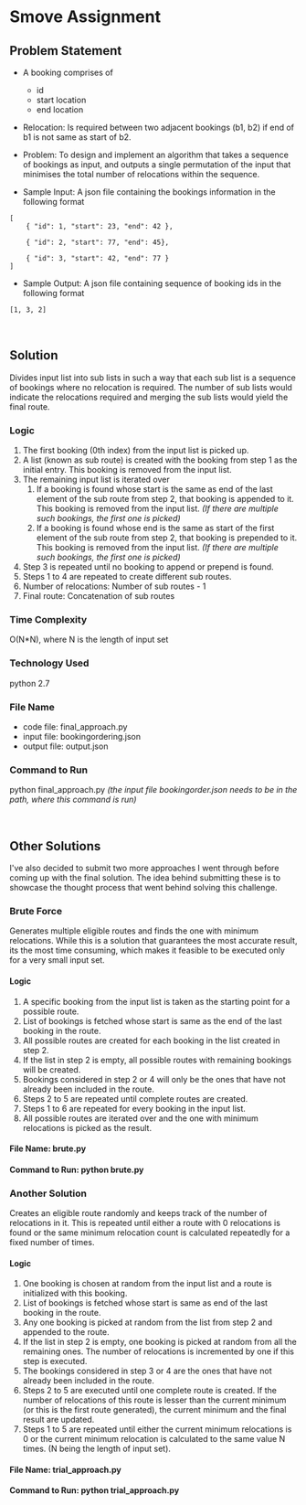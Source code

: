 # Smove Assignment

## Problem Statement
* A booking comprises of
  * id
  * start location
  * end location

* Relocation: Is required between two adjacent bookings (b1, b2) if end of b1 is not same as start of b2.

* Problem: To design and implement an algorithm that takes a sequence of bookings as input, and outputs a single permutation of the input that minimises the total number of relocations within the sequence.

* Sample Input: A json file containing the bookings information in the following format
```
[
	{ "id": 1, "start": 23, "end": 42 },

	{ "id": 2, "start": 77, "end": 45},

	{ "id": 3, "start": 42, "end": 77 }
]
```

* Sample Output: A json file containing sequence of booking ids in the following format
```
[1, 3, 2]
```
<br />

## Solution
Divides input list into sub lists in such a way that each sub list is a sequence of bookings where no relocation is required. The number of sub lists would indicate the relocations required and merging the sub lists would yield the final route.

### Logic
1. The first booking (0th index) from the input list is picked up.
2. A list (known as sub route) is created with the booking from step 1 as the initial entry. This booking is removed from the input list.
3. The remaining input list is iterated over
   1. If a booking is found whose start is the same as end of the last element of the sub route from step 2, that booking is appended to it. This booking is removed from the input list. _(If there are multiple such bookings, the first one is picked)_
   2. If a booking is found whose end is the same as start of the first element of the sub route from step 2, that booking is prepended to it. This booking is removed from the input list. _(If there are multiple such bookings, the first one is picked)_
4. Step 3 is repeated until no booking to append or prepend is found.
5. Steps 1 to 4 are repeated to create different sub routes.
6. Number of relocations: Number of sub routes - 1
7. Final route: Concatenation of sub routes

### Time Complexity
O(N*N), where N is the length of input set

### Technology Used
python 2.7

### File Name
* code file: final_approach.py
* input file: bookingordering.json
* output file: output.json

### Command to Run
python final_approach.py  _(the input file bookingorder.json needs to be in the path, where this command is run)_

<br />

## Other Solutions
I've also decided to submit two more approaches I went through before coming up with the final solution. The idea behind submitting these is to showcase the thought process that went behind solving this challenge.

### Brute Force
Generates multiple eligible routes and finds the one with minimum relocations. While this is a solution that guarantees the most accurate result, its the most time consuming, which makes it feasible to be executed only for a very small input set.

#### Logic
1. A specific booking from the input list is taken as the starting point for a possible route.
2. List of bookings is fetched whose start is same as the end of the last booking in the route.
3. All possible routes are created for each booking in the list created in step 2.
4. If the list in step 2 is empty, all possible routes with remaining bookings will be created.
5. Bookings considered in step 2 or 4 will only be the ones that have not already been included in the route.
6. Steps 2 to 5 are repeated until complete routes are created.
7. Steps 1 to 6 are repeated for every booking in the input list.
8. All possible routes are iterated over and the one with minimum relocations is picked as the result.

#### File Name: brute.py

#### Command to Run: python brute.py

### Another Solution
Creates an eligible route randomly and keeps track of the number of relocations in it. This is repeated until either a route with 0 relocations is found or the same minimum relocation count is calculated repeatedly for a fixed number of times.

#### Logic
1. One booking is chosen at random from the input list and a route is initialized with this booking.
2. List of bookings is fetched whose start is same as end of the last booking in the route.
3. Any one booking is picked at random from the list from step 2 and appended to the route.
4. If the list in step 2 is empty, one booking is picked at random from all the remaining ones. The number of relocations is incremented by one if this step is executed.
5. The bookings considered in step 3 or 4 are the ones that have not already been included in the route.
6. Steps 2 to 5 are executed until one complete route is created. If the number of relocations of this route is lesser than the current minimum (or this is the first route generated), the current minimum and the final result are updated.
7. Steps 1 to 5 are repeated until either the current minimum relocations is 0 or the current minimum relocation is calculated to the same value N times. (N being the length of input set).

#### File Name: trial_approach.py

#### Command to Run: python trial_approach.py
